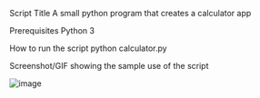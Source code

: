 Script Title
A small python program that creates a calculator app

Prerequisites
Python 3

How to run the script
python calculator.py

Screenshot/GIF showing the sample use of the script 

![image](https://user-images.githubusercontent.com/74248496/165016699-04604fb8-24a6-4262-87f3-c5c5825a0d63.png)

